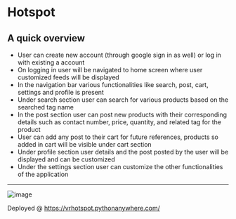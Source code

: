 # Hotspot

## A quick overview
 - User can create new account (through google sign in as well) or log in with existing a account
 - On logging in user will be navigated to home screen where user customized feeds will be displayed
 - In the navigation bar various functionalities like search, post, cart, settings and profile is present 
 - Under search section user can search for various products based on the searched tag name
 - In the post section user can post new products with their corresponding details such as contact number, price, quantity, and related tag for the product
 - User can add any post to their cart for future references, products so added in cart will be visible under cart section
 - Under profile section user details and the post posted by the user will be displayed and can be customized
 - Under the settings section user can customize the other functionalities of the application

---

![image](https://user-images.githubusercontent.com/59509590/164874241-f6c0bc88-3075-4e9a-b0be-3e828624f7a4.png)



Deployed @ https://vrhotspot.pythonanywhere.com/
